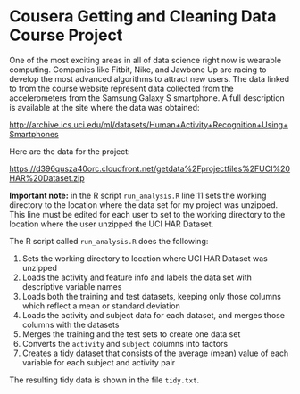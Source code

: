 # Cousera Getting and Cleaning Data Course Project
One of the most exciting areas in all of data science right now is wearable computing. Companies like Fitbit, Nike, and Jawbone Up are racing to develop the most advanced algorithms to attract new users. The data linked to from the course website represent data collected from the accelerometers from the Samsung Galaxy S smartphone. A full description is available at the site where the data was obtained:

http://archive.ics.uci.edu/ml/datasets/Human+Activity+Recognition+Using+Smartphones

Here are the data for the project:

https://d396qusza40orc.cloudfront.net/getdata%2Fprojectfiles%2FUCI%20HAR%20Dataset.zip

**Important note:** in the R script `run_analysis.R` line 11 sets the working directory to the location where the data set for my project was unzipped. This line must be edited for each user to set to the working directory to the location where the user unzipped the UCI HAR Dataset.

The R script called `run_analysis.R` does the following:

1. Sets the working directory to location where UCI HAR Dataset was unzipped
2. Loads the activity and feature info and labels the data set with descriptive variable names
3. Loads both the training and test datasets, keeping only those columns which reflect a mean or standard deviation
4. Loads the activity and subject data for each dataset, and merges those columns with the datasets
5. Merges the training and the test sets to create one data set
6. Converts the `activity` and `subject` columns into factors
7. Creates a tidy dataset that consists of the average (mean) value of each variable for each subject and activity pair

The resulting tidy data is shown in the file `tidy.txt`.
